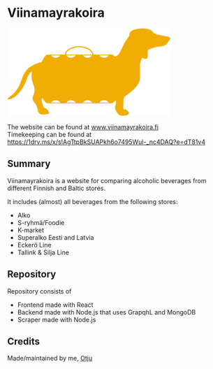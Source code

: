 # Viinamayrakoira
<img src="https://github.com/Otju/viinamayrakoira/blob/master/frontend/public/doggoColor.svg?raw=true" height="200" alt="picture">


The website can be found at www.viinamayrakoira.fi  
Timekeeping can be found at https://1drv.ms/x/s!AgTtpBkSUAPkh6o7495Wul-_nc4DAQ?e=dT81v4

## Summary
Viinamayrakoira is a website for comparing alcoholic beverages from different Finnish and Baltic stores.

It includes (almost) all beverages from the following stores:
- Alko
- S-ryhmä/Foodie
- K-market
- Superalko Eesti and Latvia
- Eckerö Line
- Tallink & Silja Line

## Repository
Repository consists of
 - Frontend made with React
 - Backend made with Node.js that uses GrapqhL and MongoDB
 - Scraper made with Node.js

## Credits
Made/maintained by me, [Otju](https://github.com/Otju)
